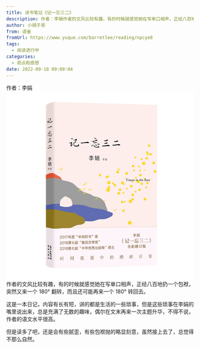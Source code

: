 ```yaml
---
title: 读书笔记《记一忘三二》
description: 作者：李娟作者的文风比较有趣，有的时候就感觉她在写单口相声，正经八百地扔一个包袱，突然又来一个 180° 翻转，而且还可能再来一个 180° 转回去。这是一本日记，内容有长有短，讲的都是生活的一些琐事，但是这些琐事在李娟的嘴里说出来，总是充满了无数的趣味，偶尔在文末再来一次主题升华，不得不说，...
author: 小胡子哥
from: 语雀
fromUrl: https://www.yuque.com/barretlee/reading/npcye8
tags:
  - 阅读进行中
categories:
  - 观点和感想
date: 2022-09-18 09:09:04
---
```


作者：李娟
![image](/blogimgs/2022/09/18/1663506580408-a01e303d-a458-4834-9393-b9ac858d5712.png)
作者的文风比较有趣，有的时候就感觉她在写单口相声，正经八百地扔一个包袱，突然又来一个 180° 翻转，而且还可能再来一个 180° 转回去。

这是一本日记，内容有长有短，讲的都是生活的一些琐事，但是这些琐事在李娟的嘴里说出来，总是充满了无数的趣味，偶尔在文末再来一次主题升华，不得不说，作者的语文水平很高。

但是读多了吧，还是会有些腻歪，有些包袱抛的略显刻意，虽然接上去了，总觉得不那么自然。
